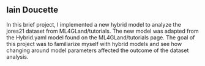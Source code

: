 ## Iain Doucette
In this brief project, I implemented a new hybrid model to analyze the jores21 dataset from ML4GLand/tutorials. The new model was adapted from the Hybrid.yaml model found on the ML4GLand/tutorials page. The goal of this project was to familiarize myself with hybrid models and see how changing around model parameters affected the outcome of the dataset analysis.

